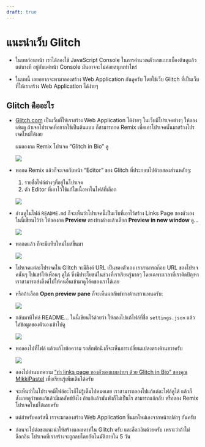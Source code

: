 ```yaml
---
draft: true
---
```


# แนะนำเว็บ Glitch

- ในบทก่อนหน้า
  เราได้ลองใช้ JavaScript Console ในการคำนวณตัวเลขแบบเบื้องต้นดูแล้ว
  แต่บางที อยู่กับแค่หน้า Console มันอาจจะไม่ค่อยสนุกเท่าไหร่

- ในบทนี้
  เลยอยากจะพามาลองสร้าง Web Application กันดูครับ
  โดยใช้เว็บ Glitch ที่เป็นเว็บที่ให้เราสร้าง Web Application ได้ง่ายๆ

## Glitch คืออะไร

- [Glitch.com](https://glitch.com/)
  เป็นเว็บที่ให้เราสร้าง Web Application ได้ง่ายๆ
  ในเว็บมีโปรเจคต่างๆ ให้ลองเล่นดู
  ถ้าเจอโปรเจคที่อยากใช้เป็นต้นแบบ ก็สามารถกด Remix เพื่อเอาโปรเจคนั้นมาสร้างโปรเจคใหม่ได้เลย

  ผมลองกด Remix โปรเจค “Glitch in Bio” ดู

  ![](https://im.dt.in.th/ipfs/bafybeihgsjsudgce4yf7t7oulpfbqd2effxytfuw47wy3ub4mjoyb4ytte/image.webp)

- พอกด Remix แล้วก็จะเจอกับหน้า “Editor” ของ Glitch ที่ประกอบไปด้วยสองส่วนหลักๆ:

  1. รายชื่อไฟล์ต่างๆที่อยู่ในโปรเจค
  2. ตัว Editor ที่เอาไว้ใช้แก้ไขเนื้อหาในไฟล์ที่เลือก

  ![](https://im.dt.in.th/ipfs/bafybeia4cjscbkdgtxbhmqeq34gvp74kvbnvc4f5ukvyytnrjiehwntcja/image.webp)

- อ่านดูในไฟล์ `README.md` ก็จะเห็นว่าโปรเจคนี้เป็นเว็บที่เอาไว้สร้าง Links Page ของตัวเอง
  ในนี้เขียนไว้ว่า ให้ลองกด **Preview** ตรงข้างล่างแล้วเลือก **Preview in new window** ดู…

  ![](https://im.dt.in.th/ipfs/bafybeihzfku47uwftiv25y65in7mgausuu4vxmpvppgyyvy75iavh73jvm/image.webp)

- พอกดแล้ว ก็จะมีแท็บใหม่โผล่ขึ้นมา

  ![](https://im.dt.in.th/ipfs/bafybeieiqvwmfiekd44omji2ahlhr77n6ilctkpcx24naz5fqj65p26x5u/Screenshot_20230901_134901.webp)

- โปรเจคแต่ละโปรเจคใน Glitch จะมีลิงค์ URL เป็นของตัวเอง
  เราสามารถก๊อบ URL ของโปรเจคนั้นๆ ไปแชร์ให้เพื่อนๆ ดูได้
  ซึ่งมีประโยชน์ในช่วงที่เราเรียนรู้มากๆ โดยเฉพาะเวลาที่เราติดปัญหา เราสามารถส่งลิ้งค์ไปให้คนอื่นเข้ามาดูโค้ดของเราได้เลย

- หรือถ้าเลือก **Open preview pane** ก็จะเห็นผลลัพธ์ทางด้านขวาแทนครับ:

  ![](https://im.dt.in.th/ipfs/bafybeigd7cs5pmfyockxdcjj2dltlqedxl7g72bbii3rmc6wq3ncv5dn5m/image.webp)

- กลับมาทีไฟล์ README…
  ในนี้เขียนไว้ด้วยว่า
  ให้ลองไปแก้ไฟล์ที่ชื่อ `settings.json` แล้วใส่ข้อมูลของตัวเองเข้าไปดู

  ![](https://im.dt.in.th/ipfs/bafybeie7xbynwhxbhwky7wblxfmhok6ise325nc7r246amxtwo2tsi5h34/image.webp)

- พอลองไปที่ไฟล์ แล้วแก้ไขข้อความ
  รอสักพักนึงก็จะเห็นการเปลี่ยนแปลงตรงด้านขวาครับ

  ![](https://im.dt.in.th/ipfs/bafybeigbvaq6btp7lrv2xwg65wzisqj354tfk3orqecvfu53uvx74iemya/image.webp)

- ลองไปอ่านบทความ [“ทำ links page ของตัวเองแบบง่ายๆ ด้วย Glitch in Bio” ของคุณ MikkiPastel](https://www.mikkipastel.com/my-bio-website-by-glitch-in-bio/) เพื่อเรียนรู้เพิ่มเติมได้ครับ

- จะเห็นว่าในโปรเจคมีไฟล์อะไรก็ไม่รู้เต็มไปหมดเลย
  เราสามารถลองไปแก้แต่ละไฟล์ดูได้ แล้วก็สังเกตดูว่าพอแก้แล้วมีผลลัพธ์ยังไง
  ถ้าแก้แล้วมันพังก็ไม่เป็นไร สามารถแก้กลับ หรือลอง Remix โปรเจคใหม่ได้เลยครับ

- แต่สำหรับคอร์สนี้
  เราจะมาลองสร้าง Web Application ขึ้นมาใหม่เองจากหน้าเปล่าๆ กันครับ

- ก่อนจะไปต่อขอแนะนำให้สร้างแอคเคาท์ใน Glitch ครับ และล็อกอินด้วยครับ
  เพราะว่าถ้าไม่ล็อกอิน โปรเจคที่เราสร้างจะถูกลบโดยอัตโนมัติภายใน 5 วัน
